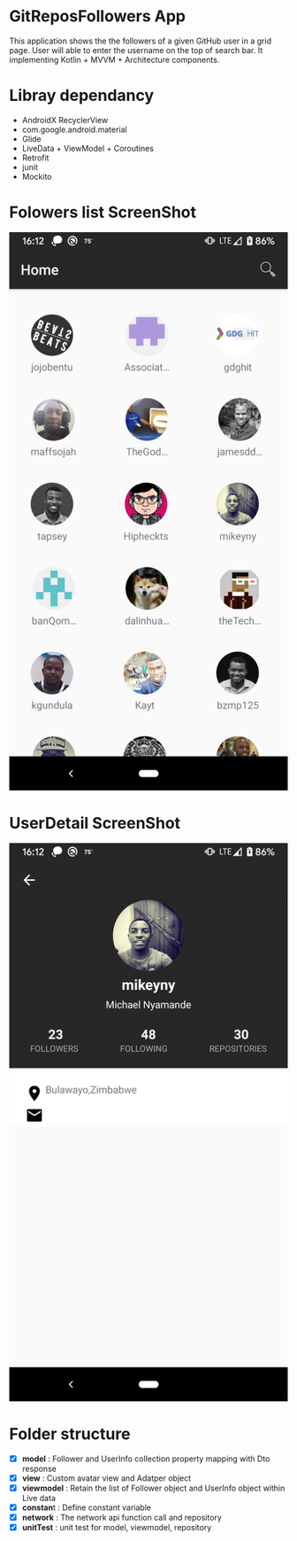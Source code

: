 # GitReposFollowers App

This application shows the the followers of a given GitHub user in a grid page. User will able to enter the username on the top of search bar.
It implementing Kotlin + MVVM + Architecture components.

# Libray dependancy
* AndroidX RecyclerView
* com.google.android.material
* Glide
* LiveData + ViewModel + Coroutines
* Retrofit
* junit 
* Mockito 
 
# Folowers list ScreenShot
![alt text](https://github.com/geminihsu/GitReposFollowers/blob/master/screenshot/Screenshot_20191117-161231.png)

# UserDetail ScreenShot
![alt text](https://github.com/geminihsu/GitReposFollowers/blob/master/screenshot/Screenshot_20191117-161240.png)

# Folder structure
- [x] **model** : Follower and UserInfo collection property mapping with Dto response
- [x] **view** : Custom avatar view and Adatper object
- [x] **viewmodel** : Retain the list of Follower object and UserInfo object within Live data
- [x] **constan**t : Define constant variable
- [x] **network** : The network api function call and repository
- [x] **unitTest** : unit test for model, viewmodel, repository 
